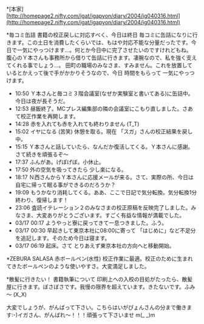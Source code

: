 *[本家]
[http://homepage2.nifty.com/igat/igapyon/diary/2004/ig040316.html](http://homepage2.nifty.com/igat/igapyon/diary/2004/ig040316.html)

*毎コミ缶詰
書籍の校正戻しに対応すべく、今日は終日 毎コミに缶詰になりに行きます。この土日を消費したくらいでは、もはや対応不能な分量だったです。今日で一気にやっつけます…。何とか今日中に完了させたいのですけれどもね。
腹心のＹ本さんも事務所から借りて缶詰に行きます。凄腕なので、私を強く支えてくれる事でしょう…。
田町の職場のみなさま、すみません。これを放置しているとかえって後で手がかかりそうなので、今日 時間をもらって 一気にやっつけます。 

* 10:50 Ｙ本さんと毎コミ３階会議室(なぜか実験室と書いてある)に缶詰中。今日は夜が長そうだ。
* 12:53 昼飯終了。MCプレス編集部の隣の会議室にこもり直しました。さあて校正作業を再開します。
* 14:28 赤を入れても赤を入れても終わりません (T_T)
* 15:02 イヤになる (苦笑) 休憩を取る。現在 「スガ」さんの校正結果を戻し中。
* 15:15 Ｙ本さんと話していたら、なんだか復活してくる。Ｙ本さんに感謝。さて続きを頑張るぞ～
* 17:37 ふんがあ。げぼげぼ。小休止。
* 17:50 外の空気を吸ってきたら 少し楽になる。
* 18:17 Ｎ西さんからＹ本さんに応援メールが来る。さて、実際の所、今日は自宅に帰って眠る事ができるのだろうか？
* 19:09 もうかなり消耗してくる。ああ、ここで日記で気分転換。気分転換1分終わり、復帰します！
* 23:06 査読イテレーション２のみなさまの校正原稿を反映完了しました。みなさま、大変ありがとうございます。すごく有益な情報が満載でした。
* 03/17 00:17 ようやっと寮に戻ってきて一息つきました。ふう。
* 03/17 00:30 早起きして東京本社に08:00に寄って 「はじめに」など不足分を追記します。そのため今日は寝ます。
* 03/17 06:19 起床。さて とりあえず東京本社の方向へと移動開始。


*ZEBURA SALASA 赤ボールペン(水性)
校正作業に最適。校正のために生まれてきたボールペンのような使いやすさ。大変満足しました。

*散髪に行きたい！
書籍執筆について 印刷上への入校の目処がたったら、散髪屋に行きます。ぼさぼさです。我慢の限界を超えています。きたないです。ふみ～ (X_X)

大変でしょうが、がんばって下さい。こちらはいがぴょんさんの分まで働きます:-)イガさん、がんばれ～！！！頑張って下さいませ m(_ _)m
